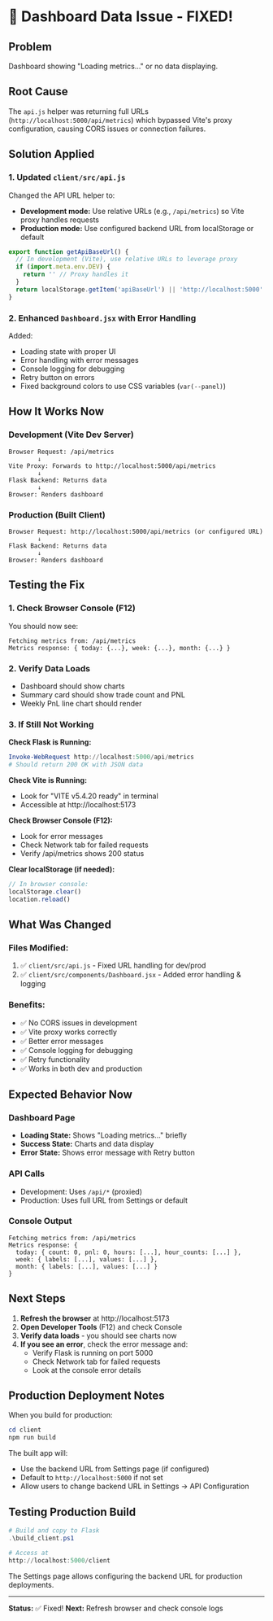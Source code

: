 # 🔧 Dashboard Data Issue - FIXED!

## Problem
Dashboard showing "Loading metrics..." or no data displaying.

## Root Cause
The `api.js` helper was returning full URLs (`http://localhost:5000/api/metrics`) which bypassed Vite's proxy configuration, causing CORS issues or connection failures.

## Solution Applied

### 1. Updated `client/src/api.js`
Changed the API URL helper to:
- **Development mode:** Use relative URLs (e.g., `/api/metrics`) so Vite proxy handles requests
- **Production mode:** Use configured backend URL from localStorage or default

```javascript
export function getApiBaseUrl() {
  // In development (Vite), use relative URLs to leverage proxy
  if (import.meta.env.DEV) {
    return '' // Proxy handles it
  }
  return localStorage.getItem('apiBaseUrl') || 'http://localhost:5000'
}
```

### 2. Enhanced `Dashboard.jsx` with Error Handling
Added:
- Loading state with proper UI
- Error handling with error messages
- Console logging for debugging
- Retry button on errors
- Fixed background colors to use CSS variables (`var(--panel)`)

## How It Works Now

### Development (Vite Dev Server)
```
Browser Request: /api/metrics
        ↓
Vite Proxy: Forwards to http://localhost:5000/api/metrics
        ↓
Flask Backend: Returns data
        ↓
Browser: Renders dashboard
```

### Production (Built Client)
```
Browser Request: http://localhost:5000/api/metrics (or configured URL)
        ↓
Flask Backend: Returns data
        ↓
Browser: Renders dashboard
```

## Testing the Fix

### 1. Check Browser Console (F12)
You should now see:
```
Fetching metrics from: /api/metrics
Metrics response: { today: {...}, week: {...}, month: {...} }
```

### 2. Verify Data Loads
- Dashboard should show charts
- Summary card should show trade count and PNL
- Weekly PnL line chart should render

### 3. If Still Not Working

**Check Flask is Running:**
```powershell
Invoke-WebRequest http://localhost:5000/api/metrics
# Should return 200 OK with JSON data
```

**Check Vite is Running:**
- Look for "VITE v5.4.20 ready" in terminal
- Accessible at http://localhost:5173

**Check Browser Console (F12):**
- Look for error messages
- Check Network tab for failed requests
- Verify /api/metrics shows 200 status

**Clear localStorage (if needed):**
```javascript
// In browser console:
localStorage.clear()
location.reload()
```

## What Was Changed

### Files Modified:
1. ✅ `client/src/api.js` - Fixed URL handling for dev/prod
2. ✅ `client/src/components/Dashboard.jsx` - Added error handling & logging

### Benefits:
- ✅ No CORS issues in development
- ✅ Vite proxy works correctly
- ✅ Better error messages
- ✅ Console logging for debugging
- ✅ Retry functionality
- ✅ Works in both dev and production

## Expected Behavior Now

### Dashboard Page
- **Loading State:** Shows "Loading metrics..." briefly
- **Success State:** Charts and data display
- **Error State:** Shows error message with Retry button

### API Calls
- Development: Uses `/api/*` (proxied)
- Production: Uses full URL from Settings or default

### Console Output
```
Fetching metrics from: /api/metrics
Metrics response: {
  today: { count: 0, pnl: 0, hours: [...], hour_counts: [...] },
  week: { labels: [...], values: [...] },
  month: { labels: [...], values: [...] }
}
```

## Next Steps

1. **Refresh the browser** at http://localhost:5173
2. **Open Developer Tools** (F12) and check Console
3. **Verify data loads** - you should see charts now
4. **If you see an error**, check the error message and:
   - Verify Flask is running on port 5000
   - Check Network tab for failed requests
   - Look at the console error details

## Production Deployment Notes

When you build for production:
```powershell
cd client
npm run build
```

The built app will:
- Use the backend URL from Settings page (if configured)
- Default to `http://localhost:5000` if not set
- Allow users to change backend URL in Settings → API Configuration

## Testing Production Build

```powershell
# Build and copy to Flask
.\build_client.ps1

# Access at
http://localhost:5000/client
```

The Settings page allows configuring the backend URL for production deployments.

---

**Status:** ✅ Fixed!
**Next:** Refresh browser and check console logs
